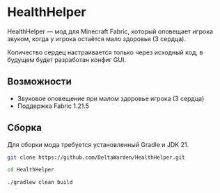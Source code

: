# HealthHelper

HealthHelper — мод для Minecraft Fabric, который оповещает игрока звуком, когда у игрока остаётся мало здоровья (3 сердца).

Количество сердец настраивается только через исходный код, в будущем будет разработан конфиг GUI.

## Возможности

- Звуковое оповещение при малом здоровье игрока (3 сердца)
- Поддержка Fabric 1.21.5

## Сборка

Для сборки мода требуется установленный Gradle и JDK 21.

```bash
git clone https://github.com/DeltaWarden/HealthHelper.git

cd HealthHelper

./gradlew clean build
